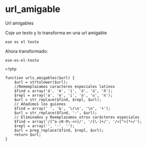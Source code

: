 # url_amigable
Url amigables

Coje un texto y lo transforma en una url amigable 

```
ese es el texto
```
Ahora transformado:

```
ese-es-el-texto
```

```
<?php

function urls_amigables($url) {
    $url = strtolower($url);
    //Rememplazamos caracteres especiales latinos
    $find = array('á', 'é', 'í', 'ó', 'ú', 'ñ');
    $repl = array('a', 'e', 'i', 'o', 'u', 'n');
    $url = str_replace($find, $repl, $url);
    // Añadimos los guiones
    $find = array(' ', '&', '\r\n', '\n', '+');
    $url = str_replace($find, '-', $url);
    // Eliminamos y Reemplazamos otros carácteres especiales
    $find = array('/[^a-z0-9\-<>]/', '/[\-]+/', '/<[^>]*>/');
    $repl = array('', '-', '');
    $url = preg_replace($find, $repl, $url);
    return $url;
}

```
